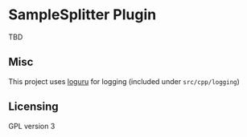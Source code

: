SampleSplitter Plugin
==================
TBD

Misc
----

This project uses [loguru](https://github.com/emilk/loguru) for logging (included under `src/cpp/logging`)

Licensing
---------
GPL version 3
